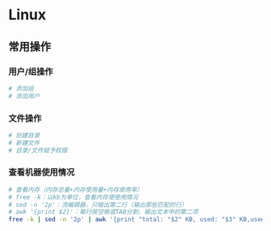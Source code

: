 # Linux

## 常用操作

### 用户/组操作

```sh
# 添加组
# 添加用户
```

### 文件操作

```sh
# 创建目录
# 新建文件
# 目录/文件赋予权限
```

### 查看机器使用情况

```sh
# 查看内存（内存总量+内存使用量+内存使用率）
# free -k：以kb为单位，查看内存使使用情况
# sed -n '2p'：流编辑器，只输出第二行（输出那些匹配的行）
# awk '{print $2}'：每行按空格或TAB分割，输出文本中的第二项
free -k | sed -n '2p' | awk '{print "total: "$2" KB, used: "$3" KB,used percent: "$3*100/$2"%"}'
```
